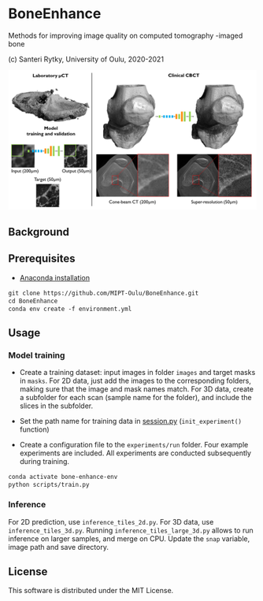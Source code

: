 # BoneEnhance
Methods for improving image quality on computed tomography -imaged bone

(c) Santeri Rytky, University of Oulu, 2020-2021

![Analysis pipeline](https://github.com/MIPT-Oulu/BoneEnhance/blob/master/images/Flowchart.PNG)

## Background

## Prerequisites
- [Anaconda installation](https://docs.anaconda.com/anaconda/install/) 
```
git clone https://github.com/MIPT-Oulu/BoneEnhance.git
cd BoneEnhance
conda env create -f environment.yml
```

## Usage

### Model training

- Create a training dataset: input images in folder `images` and target masks in `masks`. 
For 2D data, just add the images to the corresponding folders, making sure that the image and mask names match.
For 3D data, create a subfolder for each scan (sample name for the folder), and include the slices in the subfolder.

- Set the path name for training data in [session.py](../master/rabbitccs/training/session.py) (`init_experiment()` function)

- Create a configuration file to the `experiments/run` folder. Four example experiments are included. 
All experiments are conducted subsequently during training.

```
conda activate bone-enhance-env
python scripts/train.py
```

### Inference

For 2D prediction, use `inference_tiles_2d.py`. For 3D data, use `inference_tiles_3d.py`. 
Running `inference_tiles_large_3d.py` allows to run inference on larger samples, and merge on CPU.
Update the `snap` variable, image path and save directory.

## License

This software is distributed under the MIT License.